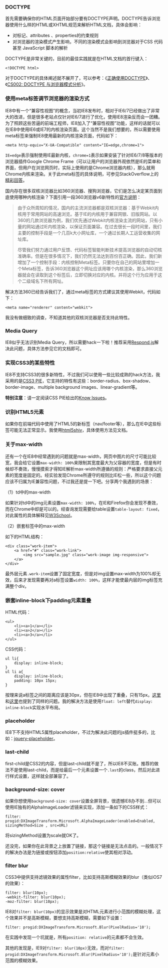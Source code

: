 ### DOCTYPE

首先需要确保你的HTML页面开始部分要有DOCTYPE声明。DOCTYPE告诉浏览器使用什么样的HTML或XHTML规范来解析HTML文档，具体会影响：

- 对标记、attributes 、properties的约束规则
- 对浏览器的渲染模式产生影响，不同的渲染模式会影响到浏览器对于CSS 代码甚至 JavaScript 脚本的解析

DOCTYPE是非常关键的，目前的最佳实践就是在HTML文档的首行键入：

```
<!DOCTYPE html>

```

对于DOCTYPE的具体阐述就不展开了，可以参考：《[正确使用DOCTYPE](http://www.cnblogs.com/shishm/archive/2012/02/29/2373080.html)》、《[CS002: DOCTYPE 与浏览器模式分析](http://www.w3help.org/zh-cn/casestudies/002)》。

### 使用meta标签调节浏览器的渲染方式

IE8中有一个“兼容性视图”的概念，当初IE8发布时，相对于IE6/7已经做出了非常大的改进，但是很多老站点仅针对IE6/7进行了优化，使用IE8渲染反而会一团糟。为了照顾这些苦逼的前端工程师，IE8加入了“兼容性视图”功能，这样的话就可以在IE8中使用IE6或IE7的内核渲染页面。这个当然不是我们想要的，所以需要使用meta标签来强制IE8使用最新的内核渲染页面，代码如下：

```
<meta http-equiv="X-UA-Compatible" content="IE=edge,chrome=1">

```

`IE=edge`表示强制使用IE最新内核，`chrome=1`表示如果安装了针对IE6/7/8等版本的浏览器插件Google Chrome Frame（可以让用户的浏览器外观依然是IE的菜单和界面，但用户在浏览网页时，实际上使用的是Chrome浏览器内核），那么就用Chrome内核来渲染。关于此meta标签的具体说明，可参见StackOverflow上的[精彩回答](http://stackoverflow.com/questions/6771258/whats-the-difference-if-meta-http-equiv-x-ua-compatible-content-ie-edge-e)。

国内存在很多双核浏览器比如360浏览器、搜狗浏览器，它们是怎么决定某页面到底使用哪种内核渲染？下面引用一段360浏览器v6新特性的[官方说明](http://se.360.cn/v6/help/meta.html)：

> 由于众所周知的情况，国内的主流浏览器都是双核浏览器：基于Webkit内核用于常用网站的高速浏览。基于IE的内核用于兼容网银、旧版网站。以360的几款浏览器为例，我们优先通过Webkit内核渲染主流的网站，只有小量的网站通过IE内核渲染，以保证页面兼容。在过去很长一段时间里，我们主要的控制手段是一个几百k大小网址库，一个通过长期人工运营收集的网址库。
>
> 尽管我们努力通过用户反馈、代码标签智能判断技术提高浏览器的自动切核准确率。但是在很多情况下，我们仍然无法达到百份百正确。因此，我们新增加了一个控制手段：内核控制Meta标签。只要你在自己的网站里增加一个Meta标签，告诉360浏览器这个网址应该用哪个内核渲染，那么360浏览器就会在读取到这个标签后，立即切换对应的内核。并将这个行为应用于这个二级域名下所有网址。

解决方法360已经告诉我们了，通过meta标签的方式建议其使用Webkit，代码如下：

```
<meta name="renderer" content="webkit">

```

我没有做细致的调查，不知道其他的双核浏览器是否支持此特性。

### Media Query

IE8似乎无法识别Media Query，所以需要hack一下啦！推荐采用[Respond.js](https://github.com/scottjehl/Respond)解决此问题，具体方法参见它的文档即可。

### 实现CSS3的某些特性

IE8不支持CSS3的很多新特性，不过我们可以使用一些比较成熟的hack方法，我采用的是[CSS3 PIE](http://css3pie.com/)，它支持的特性有这些：border-radius、box-shadow、border-image、multiple background images、linear-gradient等。

**特别注意**：请一定阅读CSS PIE给出的[Know Issues](http://css3pie.com/documentation/known-issues/)。

### 识别HTML5元素

如果你在前端代码中使用了HTML5的新标签（nav/footer等），那么在IE中这些标签可能无法正常显示。我使用[html5shiv](https://github.com/aFarkas/html5shiv)，具体使用方法见文档。

### 关于max-width

还有一个在IE8中经常遇到的问题就是max-width，网页中图片的尺寸可能比较宽，我会给它设置`max-width: 100%`来限制其宽度最大为父容器的宽度，但是有时候却不奏效，慢慢摸索才得知IE解析max-width所遵循的规则：严格要求直接父元素的宽度是固定的。经实验发现Chrome所遵守的规则比IE松一些，所以这个问题应该不归属为IE兼容性问题，不过我还是提一下吧。分享两个我遇到的场景：

（1）td中的max-width

如果针对td中的img元素设置`max-width: 100%`，在IE和Firefox你会发现不奏效，而在Chrome中却是可以的。经查询发现需要给table设置`table-layout: fixed`，对此属性的具体解释见[W3School](http://www.w3school.com.cn/css/pr_tab_table-layout.asp)。

（2）嵌套标签中的max-width

如下的HTML结构：

```
<div class="work-item">
    <a href="#" class="work-link">
        <img src="sample.jpg" class="work-image img-responsive">
    </a>
</div>

```

最外层元素`.work-item`设置了固定宽度，但是对img设置max-width为100%却无效，后来才发现需要再对a标签设置`width: 100%`，这样才能使最内层的img标签充满整个div。

### 嵌套inline-block下padding元素重叠

HTML代码：

```
<ul>
    <li><a>1</a></li>
    <li><a>2</a></li>
    <li><a>3</a></li>
</ul>

```

CSS代码：

```
ul li{
    display: inline-block;
}
ul li a{
    display: inline-block;
    padding: 10px 15px;
}

```

按理来说a标签之间的距离应该是30px，但在IE8中出现了重叠，只有15px。[这里](http://forums.devshed.com/css-help-116/overlapping-text-list-ie-8-a-936017.html)和[这里](http://stackoverflow.com/questions/11783084/menu-items-overlapping-in-ie8)也提到了同样的问题。我的解决方法是使用`float: left`替代`display: inline-block`实现水平布局。

### placeholder

IE8下不支持HTML5属性placeholder，不过为解决此问题的js插件挺多的，比如：[jquery-placeholder](https://github.com/mathiasbynens/jquery-placeholder)。

### last-child

first-child是CSS2的内容，但是last-child就不是了，所以IE8不买账。推荐的做法不是使用last-child，而是给最后一个元素设置一个`.last`的class，然后对此进行样式设置，这样就全部兼容了。

### background-size: cover

如果你想使用`background-size: cover`设置全屏背景，很遗憾IE8办不到...但可以使用IE独有的AlphaImageLoader滤镜来实现，添加一条如下的CSS样式：

```
filter: progid:DXImageTransform.Microsoft.AlphaImageLoader(enabled=Enabled, sizingMethod=Size , src=URL)
```

将sizingMethod设置为scale就OK了。

还没完，如果你在此背景之上放置了链接，那这个链接是无法点击的。一般情况下的解决办法是为链接或按钮添加`position:relative`使其相对浮动。

### filter blur

CSS3中提供支持滤镜效果的属性filter，比如支持高斯模糊效果的blur（类似iOS7的效果）：

```
filter: blur(10px);
-webkit-filter: blur(10px);
-moz-filter: blur(10px);

```

IE8对`filter: blur(10px)`的显示效果是对HTML元素进行小范围的模糊处理，这个效果并不是高斯模糊，要想支持高斯模糊，需要如下设置：

```
filter: progid:DXImageTransform.Microsoft.Blur(PixelRadius='10');

```

在实践中发现一个坑就是，所有`position: relative`的元素都不会生效。

其他的发现是，IE9对`filter: blur(10px)`无效，而对`filter: progid:DXImageTransform.Microsoft.Blur(PixelRadius='10');`是针对元素小范围的模糊效果。